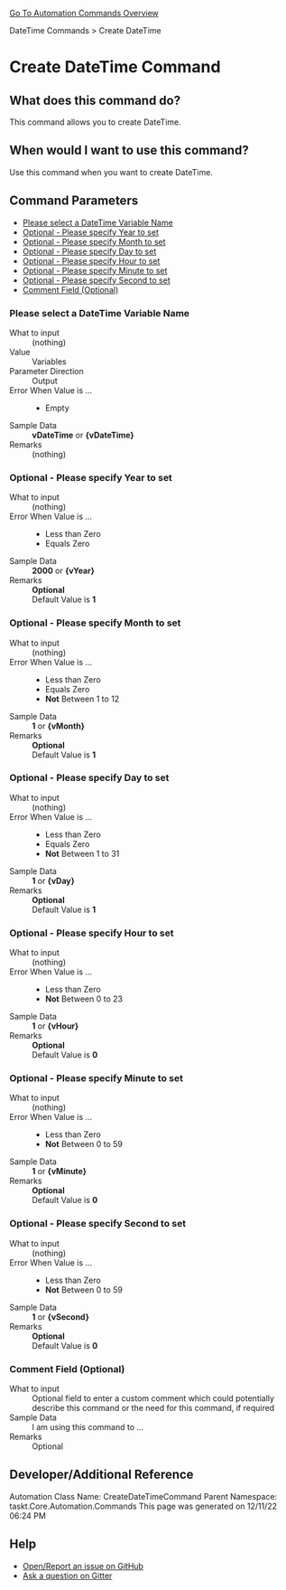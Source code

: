 <!--TITLE: Create DateTime Command -->
<!-- SUBTITLE: a command in the DateTime Commands group. -->
[Go To Automation Commands Overview](/automation-commands.md)


DateTime Commands &gt; Create DateTime


# Create DateTime Command


## What does this command do?
This command allows you to create DateTime.


## When would I want to use this command?
Use this command when you want to create DateTime.


## Command Parameters
- [Please select a DateTime Variable Name](#param_0)
- [Optional - Please specify Year to set](#param_1)
- [Optional - Please specify Month to set](#param_2)
- [Optional - Please specify Day to set](#param_3)
- [Optional - Please specify Hour to set](#param_4)
- [Optional - Please specify Minute to set](#param_5)
- [Optional - Please specify Second to set](#param_6)
- [Comment Field (Optional)](#param_7)


<a id="param_0"></a>
### Please select a DateTime Variable Name


<dl>
<dt>What to input</dt><dd>(nothing)</dd>
<dt>Value</dt><dd>Variables</dd>
<dt>Parameter Direction</dt><dd>Output</dd><dt>Error When Value is ...</dt><dd><ul>
<li>Empty</li>
</ul></dd><dt>Sample Data</dt><dd><strong>vDateTime</strong> or <strong>{vDateTime}</strong></dd>
<dt>Remarks</dt><dd>(nothing)</dd>
</dl>




<a id="param_1"></a>
### Optional - Please specify Year to set


<dl>
<dt>What to input</dt><dd>(nothing)</dd>
<dt>Error When Value is ...</dt><dd><ul>
<li>Less than Zero</li>
<li>Equals Zero</li>
</ul></dd><dt>Sample Data</dt><dd><strong>2000</strong> or <strong>{vYear}</strong></dd>
<dt>Remarks</dt><dd><strong>Optional</strong><br>Default Value is <strong>1</strong></dd>
</dl>




<a id="param_2"></a>
### Optional - Please specify Month to set


<dl>
<dt>What to input</dt><dd>(nothing)</dd>
<dt>Error When Value is ...</dt><dd><ul>
<li>Less than Zero</li>
<li>Equals Zero</li>
<li><strong>Not</strong> Between 1 to 12</li>
</ul></dd><dt>Sample Data</dt><dd><strong>1</strong> or <strong>{vMonth}</strong></dd>
<dt>Remarks</dt><dd><strong>Optional</strong><br>Default Value is <strong>1</strong></dd>
</dl>




<a id="param_3"></a>
### Optional - Please specify Day to set


<dl>
<dt>What to input</dt><dd>(nothing)</dd>
<dt>Error When Value is ...</dt><dd><ul>
<li>Less than Zero</li>
<li>Equals Zero</li>
<li><strong>Not</strong> Between 1 to 31</li>
</ul></dd><dt>Sample Data</dt><dd><strong>1</strong> or <strong>{vDay}</strong></dd>
<dt>Remarks</dt><dd><strong>Optional</strong><br>Default Value is <strong>1</strong></dd>
</dl>




<a id="param_4"></a>
### Optional - Please specify Hour to set


<dl>
<dt>What to input</dt><dd>(nothing)</dd>
<dt>Error When Value is ...</dt><dd><ul>
<li>Less than Zero</li>
<li><strong>Not</strong> Between 0 to 23</li>
</ul></dd><dt>Sample Data</dt><dd><strong>1</strong> or <strong>{vHour}</strong></dd>
<dt>Remarks</dt><dd><strong>Optional</strong><br>Default Value is <strong>0</strong></dd>
</dl>




<a id="param_5"></a>
### Optional - Please specify Minute to set


<dl>
<dt>What to input</dt><dd>(nothing)</dd>
<dt>Error When Value is ...</dt><dd><ul>
<li>Less than Zero</li>
<li><strong>Not</strong> Between 0 to 59</li>
</ul></dd><dt>Sample Data</dt><dd><strong>1</strong> or <strong>{vMinute}</strong></dd>
<dt>Remarks</dt><dd><strong>Optional</strong><br>Default Value is <strong>0</strong></dd>
</dl>




<a id="param_6"></a>
### Optional - Please specify Second to set


<dl>
<dt>What to input</dt><dd>(nothing)</dd>
<dt>Error When Value is ...</dt><dd><ul>
<li>Less than Zero</li>
<li><strong>Not</strong> Between 0 to 59</li>
</ul></dd><dt>Sample Data</dt><dd><strong>1</strong> or <strong>{vSecond}</strong></dd>
<dt>Remarks</dt><dd><strong>Optional</strong><br>Default Value is <strong>0</strong></dd>
</dl>




<a id="param_7"></a>
### Comment Field (Optional)


<dl>
<dt>What to input</dt><dd>Optional field to enter a custom comment which could potentially describe this command or the need for this command, if required</dd>
<dt>Sample Data</dt><dd>I am using this command to ...</dd>
<dt>Remarks</dt><dd>Optional</dd>
</dl>




## Developer/Additional Reference
Automation Class Name: CreateDateTimeCommand
Parent Namespace: taskt.Core.Automation.Commands
This page was generated on 12/11/22 06:24 PM


## Help
- [Open/Report an issue on GitHub](https://github.com/saucepleez/taskt/issues/new)
- [Ask a question on Gitter](https://gitter.im/taskt-rpa/Lobby)
